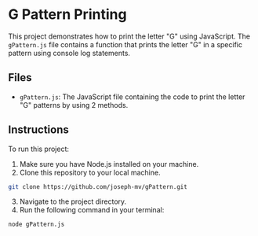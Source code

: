 # G Pattern Printing

This project demonstrates how to print the letter "G" using JavaScript. The `gPattern.js` file contains a function that prints the letter "G" in a specific pattern using console log statements.

## Files

- `gPattern.js`: The JavaScript file containing the code to print the letter "G" patterns by using 2 methods.

## Instructions

To run this project:

1. Make sure you have Node.js installed on your machine.
2. Clone this repository to your local machine.
```sh
git clone https://github.com/joseph-mv/gPattern.git

```
3. Navigate to the project directory.
4. Run the following command in your terminal:

```sh
node gPattern.js
